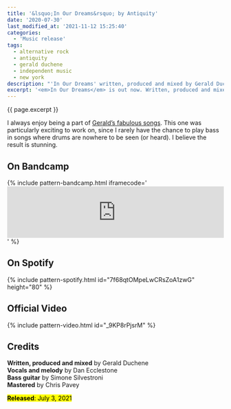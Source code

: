 ```yaml
---
title: '&lsquo;In Our Dreams&rsquo; by Antiquity'
date: '2020-07-30'
last_modified_at: '2021-11-12 15:25:40'
categories:
  - 'Music release'
tags:
  - alternative rock
  - antiquity
  - gerald duchene
  - independent music
  - new york
description: "'In Our Dreams' written, produced and mixed by Gerald Duchene. Vocals and melody Dan Ecclestone. Bass Minutes to Midnight. Mastering Chris Pavey."
excerpt: '<em>In Our Dreams</em> is out now. Written, produced and mixed by Gerald Duchene. Vocals and melody by Dan Ecclestone. Bass by Minutes to Midnight. Mastered by Chris Pavey.'
---
```

<p class="lead">{{ page.excerpt }}</p>

I always enjoy being a part of [Gerald’s fabulous songs](/tag/antiquity/). This one was particularly exciting to work on, since I rarely have the chance to play bass in songs where drums are nowhere to be seen (or heard). I believe the result is stunning.

## On Bandcamp

{% include pattern-bandcamp.html iframecode='<iframe style="border: 0; width: 100%; height: 120px;" src="https://bandcamp.com/EmbeddedPlayer/track=984842794/size=large/bgcol=ffffff/linkcol=333333/tracklist=false/artwork=small/transparent=true/" seamless><a href="https://sessions.antiquity-music.com/track/in-our-dreams">In Our Dreams by Antiquity</a></iframe>' %}

## On Spotify

{% include pattern-spotify.html id="7f68qtOMpeLwCRsZoA1zwG" height="80" %}

## Official Video

{% include pattern-video.html id="_9KP8rPjsrM" %}

## Credits

**Written, produced and mixed** by Gerald Duchene  
**Vocals and melody** by Dan Ecclestone  
**Bass guitar** by Simone Silvestroni  
**Mastered** by Chris Pavey  

<p class="detached"><mark class="m2m-highlight small"><strong>Released</strong>: July 3, 2021</mark></p>